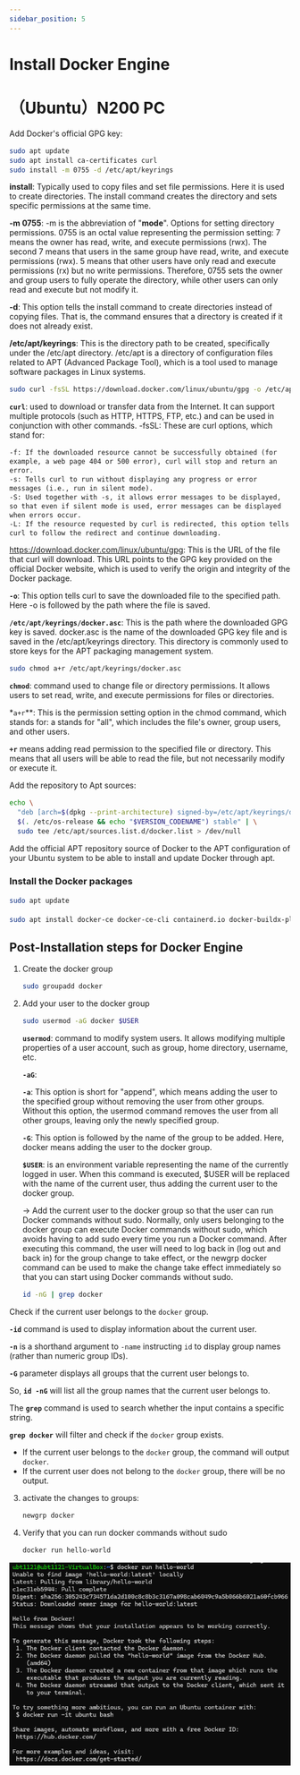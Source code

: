 ```yaml
---
sidebar_position: 5
---
```


# Install Docker Engine
# （Ubuntu）N200 PC

Add Docker's official GPG key:

```bash
sudo apt update
sudo apt install ca-certificates curl
sudo install -m 0755 -d /etc/apt/keyrings
```

**install**: Typically used to copy files and set file permissions. Here it is used to create directories. The install command creates the directory and sets specific permissions at the same time.

**-m 0755**: -m is the abbreviation of "**mode**". Options for setting directory permissions. 0755 is an octal value representing the permission setting: 7 means the owner has read, write, and execute permissions (rwx). The second 7 means that users in the same group have read, write, and execute permissions (rwx). 5 means that other users have only read and execute permissions (rx) but no write permissions. Therefore, 0755 sets the owner and group users to fully operate the directory, while other users can only read and execute but not modify it.

**-d**: This option tells the install command to create directories instead of copying files. That is, the command ensures that a directory is created if it does not already exist.

**/etc/apt/keyrings**: This is the directory path to be created, specifically under the /etc/apt directory. /etc/apt is a directory of configuration files related to APT (Advanced Package Tool), which is a tool used to manage software packages in Linux systems.

```bash
sudo curl -fsSL https://download.docker.com/linux/ubuntu/gpg -o /etc/apt/keyrings/docker.asc
```

**`curl`**: used to download or transfer data from the Internet. It can support multiple protocols (such as HTTP, HTTPS, FTP, etc.) and can be used in conjunction with other commands.
-fsSL: These are curl options, which stand for:

    -f: If the downloaded resource cannot be successfully obtained (for example, a web page 404 or 500 error), curl will stop and return an error.
    -s: Tells curl to run without displaying any progress or error messages (i.e., run in silent mode).
    -S: Used together with -s, it allows error messages to be displayed, so that even if silent mode is used, error messages can be displayed when errors occur.
    -L: If the resource requested by curl is redirected, this option tells curl to follow the redirect and continue downloading.
https://download.docker.com/linux/ubuntu/gpg: This is the URL of the file that curl will download. This URL points to the GPG key provided on the official Docker website, which is used to verify the origin and integrity of the Docker package.

**`-o`**: This option tells curl to save the downloaded file to the specified path. Here -o is followed by the path where the file is saved.

**`/etc/apt/keyrings/docker.asc`**: This is the path where the downloaded GPG key is saved. docker.asc is the name of the downloaded GPG key file and is saved in the /etc/apt/keyrings directory. This directory is commonly used to store keys for the APT packaging management system.

```bash
sudo chmod a+r /etc/apt/keyrings/docker.asc
```

**`chmod`**: command used to change file or directory permissions. It allows users to set read, write, and execute permissions for files or directories.
    
*`a+r`**: This is the permission setting option in the chmod command, which stands for:
             a stands for "all", which includes the file's owner, group users, and other users.
    
**`+r`** means adding read permission to the specified file or directory. This means that all users will be able to read the file, but not necessarily modify or execute it.

Add the repository to Apt sources:

```bash
echo \
  "deb [arch=$(dpkg --print-architecture) signed-by=/etc/apt/keyrings/docker.asc] https://download.docker.com/linux/ubuntu \
  $(. /etc/os-release && echo "$VERSION_CODENAME") stable" | \
  sudo tee /etc/apt/sources.list.d/docker.list > /dev/null
```

Add the official APT repository source of Docker to the APT configuration of your Ubuntu system to be able to install and update Docker through apt.

### Install the Docker packages

```bash
sudo apt update

sudo apt install docker-ce docker-ce-cli containerd.io docker-buildx-plugin docker-compose-plugin
```

## Post-Installation steps for Docker Engine[](https://m11158002.github.io/moil-renesas/docs/note/general/docker#post-installation-steps-for-docker-engine)

1. Create the docker group
    
    ```bash
    sudo groupadd docker
    ```
    
2. Add your user to the docker group
    
    ```bash
    sudo usermod -aG docker $USER
    ```
    
    **`usermod`**: command to modify system users. It allows modifying multiple properties of a user account, such as group, home directory, username, etc.

    **`-aG`**:

    **`-a`**: This option is short for "append", which means adding the user to the specified group without removing the user from other groups. Without this option, the usermod command removes the user from all other groups, leaving only the newly specified group.
        
    **`-G`**: This option is followed by the name of the group to be added. Here, docker means adding the user to the docker group.
    
    **`$USER`**: is an environment variable representing the name of the currently logged in user. When this command is executed, $USER will be replaced with the name of the current user, thus adding the current user to the docker group.
    
    → Add the current user to the docker group so that the user can run Docker commands without sudo. Normally, only users belonging to the docker group can execute Docker commands without sudo, which avoids having to add sudo every time you run a Docker command. After executing this command, the user will need to log back in (log out and back in) for the group change to take effect, or the newgrp docker command can be used to make the change take effect immediately so that you can start using Docker commands without sudo.   

    ```bash
    id -nG | grep docker
    ```
    
Check if the current user belongs to the `docker` group.

**`-id`** command is used to display information about the current user.

**`-n`** is a shorthand argument to `-name` instructing `id` to display group names (rather than numeric group IDs).

**`-G`** parameter displays all groups that the current user belongs to.

So, **`id -nG`** will list all the group names that the current user belongs to.

The **`grep`** command is used to search whether the input contains a specific string.

**`grep docker`** will filter and check if the `docker` group exists.

- If the current user belongs to the `docker` group, the command will output `docker`.
- If the current user does not belong to the `docker` group, there will be no output.
    
3. activate the changes to groups:
    
    ```bash
    newgrp docker
    ```
    
4. Verify that you can run docker commands without sudo
    
    ```bash
    docker run hello-world
    ```
![](../img/04_01.png)